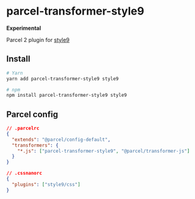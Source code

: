 # parcel-transformer-style9

**Experimental**

Parcel 2 plugin for [style9](https://github.com/johanholmerin/style9)

## Install

```sh
# Yarn
yarn add parcel-transformer-style9 style9

# npm
npm install parcel-transformer-style9 style9
```

## Parcel config

```json
// .parcelrc
{
  "extends": "@parcel/config-default",
  "transformers": {
    "*.js": ["parcel-transformer-style9", "@parcel/transformer-js"]
  }
}
```

```json
// .cssnanorc
{
  "plugins": ["style9/css"]
}
```
